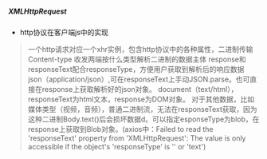 ##### XMLHttpRequest
- http协议在客户端js中的实现
> 一个http请求对应一个xhr实例，包含http协议中的各种属性，二进制传输 
> Content-type 收发两端按什么类型解析二进制的数据主体 
> response和responseText配合responseType，方便用户获取到解析后的响应数据
	json（application/json）,可在responseText上手动JSON.parse。也可直接在response上获取解析好的json对象。 
	document（text/html），responseText为html文本，response为DOM对象。 
	对于其他数据，比如媒体类型（视频，音频），普通二进制流，无法在responseText获取，因为这种二进制Body.text()后会损坏数据d。可以指定esponseType为blob，在response上获取到Blob对象。(axios中：Failed to read the 'responseText' property from 'XMLHttpRequest': The value is only accessible if the object's 'responseType' is '' or 'text')
 

 